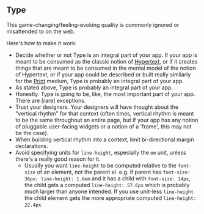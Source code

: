 ## Type

This game-changing/feeling-evoking quality is commonly ignored or misattended to on the web.

Here's how to make it work:

* Decide whether or not Type is an integral part of your app. If your app is meant to be consumed as the classic notion of [Hypertext](http://en.wikipedia.org/wiki/Hypertext), or if it creates things that are meant to be consumed in the mental model of the notion of Hypertext, or if your app could be described or built really similarly for the [Print](http://en.wikipedia.org/wiki/Print) medium, Type is probably an integral part of your app.
* As stated above, Type is probably an integral part of your app.
* Honestly: Type is going to be, like, the most important part of your app. There are [rare] exceptions.
* Trust your designers. Your designers will have thought about the "vertical rhythm" for that context (often times, vertical rhythm is meant to be the same throughout an entire page, but if your app has any notion of pluggable user-facing widgets or a notion of a 'frame', this may not be the case).
* When building vertical rhythm into a context, limit bi-directional margin declarations.
* Avoid specifying units for `line-height`, especially the `em` unit, unless there's a really good reason for it.
  * Usually you want `line-height` to be computed relative to the `font-size` of an element, not the parent el.
    e.g. if parent has `font-size: 36px; line-height: 1.6em` and it has a child with `font-size: 14px`,
    the child gets a computed `line-height: 57.6px` which is probably much larger than anyone intended.
    If you use unit-less `line-height` the child element gets the more appropriate computed `line-height: 22.4px`.
